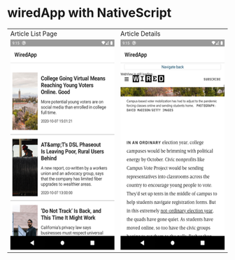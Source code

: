 # wiredApp with NativeScript

<table>
  <tr>
    <td>Article List Page</td>
     <td>Article Details</td>
  </tr>
  <tr>
    <td><img src="screenshots/Screenshot_1602088862.png" width=270 height=480></td>
    <td><img src="screenshots/Screenshot_1602093408.png" width=270 height=480></td>
  </tr>
 </table>
